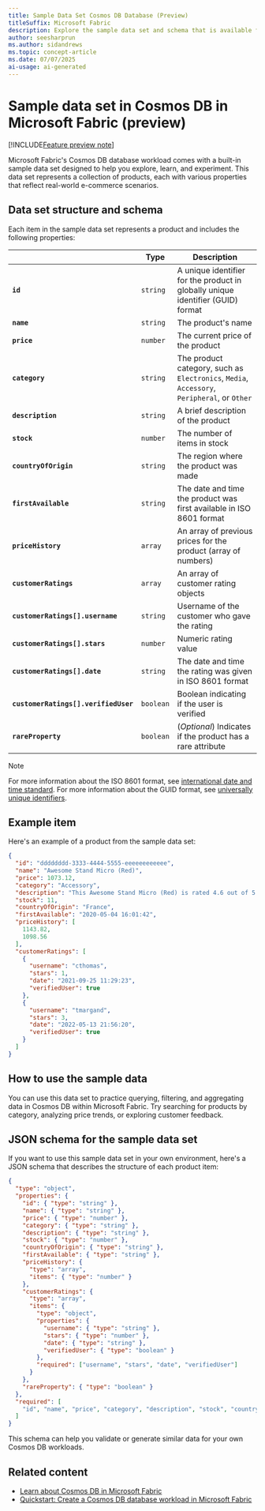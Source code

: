 ```yaml
---
title: Sample Data Set Cosmos DB Database (Preview)
titleSuffix: Microsoft Fabric
description: Explore the sample data set and schema that is available for use in to the Cosmos DB database workload within Microsoft Fabric during the preview.
author: seesharprun
ms.author: sidandrews
ms.topic: concept-article
ms.date: 07/07/2025
ai-usage: ai-generated
---
```


# Sample data set in Cosmos DB in Microsoft Fabric (preview)

[!INCLUDE[Feature preview note](../../includes/feature-preview-note.md)]

Microsoft Fabric's Cosmos DB database workload comes with a built-in sample data set designed to help you explore, learn, and experiment. This data set represents a collection of products, each with various properties that reflect real-world e-commerce scenarios.

## Data set structure and schema

Each item in the sample data set represents a product and includes the following properties:

| | Type | Description |
| --- | --- | --- |
| **`id`** | `string` | A unique identifier for the product in globally unique identifier (GUID) format |
| **`name`** | `string` | The product's name |
| **`price`** | `number` | The current price of the product |
| **`category`** | `string` | The product category, such as `Electronics`, `Media`, `Accessory`, `Peripheral`, or `Other` |
| **`description`** | `string` | A brief description of the product |
| **`stock`** | `number` | The number of items in stock |
| **`countryOfOrigin`** | `string` | The region where the product was made |
| **`firstAvailable`** | `string` | The date and time the product was first available  in ISO 8601 format |
| **`priceHistory`** | `array` | An array of previous prices for the product (array of numbers) |
| **`customerRatings`** | `array` | An array of customer rating objects |
| **`customerRatings[].username`** | `string` | Username of the customer who gave the rating |
| **`customerRatings[].stars`** | `number` | Numeric rating value |
| **`customerRatings[].date`** | `string` | The date and time the rating was given in ISO 8601 format |
| **`customerRatings[].verifiedUser`** | `boolean` | Boolean indicating if the user is verified |
| **`rareProperty`** | `boolean` | (*Optional*) Indicates if the product has a rare attribute |

> [!NOTE]
> For more information about the ISO 8601 format, see [international date and time standard](https://en.wikipedia.org/wiki/ISO_8601). For more information about the GUID format, see [universally unique identifiers](https://en.wikipedia.org/wiki/Universally_unique_identifier).

## Example item

Here's an example of a product from the sample data set:

```json
{
  "id": "dddddddd-3333-4444-5555-eeeeeeeeeeee",
  "name": "Awesome Stand Micro (Red)",
  "price": 1073.12,
  "category": "Accessory",
  "description": "This Awesome Stand Micro (Red) is rated 4.6 out of 5 by 3.\n\nRated 3 out of 5 by Thomas Margrand (tmargand) from A great deal So this is a very nice buy, but the price is a little high, so I will not be buying again. Good price for it, but I still don't know if all i love about it is the high",
  "stock": 11,
  "countryOfOrigin": "France",
  "firstAvailable": "2020-05-04 16:01:42",
  "priceHistory": [
    1143.82,
    1098.56
  ],
  "customerRatings": [
    {
      "username": "cthomas",
      "stars": 1,
      "date": "2021-09-25 11:29:23",
      "verifiedUser": true
    },
    {
      "username": "tmargand",
      "stars": 3,
      "date": "2022-05-13 21:56:20",
      "verifiedUser": true
    }
  ]
}
```

## How to use the sample data

You can use this data set to practice querying, filtering, and aggregating data in Cosmos DB within Microsoft Fabric. Try searching for products by category, analyzing price trends, or exploring customer feedback.

## JSON schema for the sample data set

If you want to use this sample data set in your own environment, here's a JSON schema that describes the structure of each product item:

```json
{
  "type": "object",
  "properties": {
    "id": { "type": "string" },
    "name": { "type": "string" },
    "price": { "type": "number" },
    "category": { "type": "string" },
    "description": { "type": "string" },
    "stock": { "type": "number" },
    "countryOfOrigin": { "type": "string" },
    "firstAvailable": { "type": "string" },
    "priceHistory": {
      "type": "array",
      "items": { "type": "number" }
    },
    "customerRatings": {
      "type": "array",
      "items": {
        "type": "object",
        "properties": {
          "username": { "type": "string" },
          "stars": { "type": "number" },
          "date": { "type": "string" },
          "verifiedUser": { "type": "boolean" }
        },
        "required": ["username", "stars", "date", "verifiedUser"]
      }
    },
    "rareProperty": { "type": "boolean" }
  },
  "required": [
    "id", "name", "price", "category", "description", "stock", "countryOfOrigin", "firstAvailable", "priceHistory", "customerRatings"
  ]
}
```

This schema can help you validate or generate similar data for your own Cosmos DB workloads.

## Related content

- [Learn about Cosmos DB in Microsoft Fabric](overview.md)
- [Quickstart: Create a Cosmos DB database workload in Microsoft Fabric](quickstart-portal.md)
